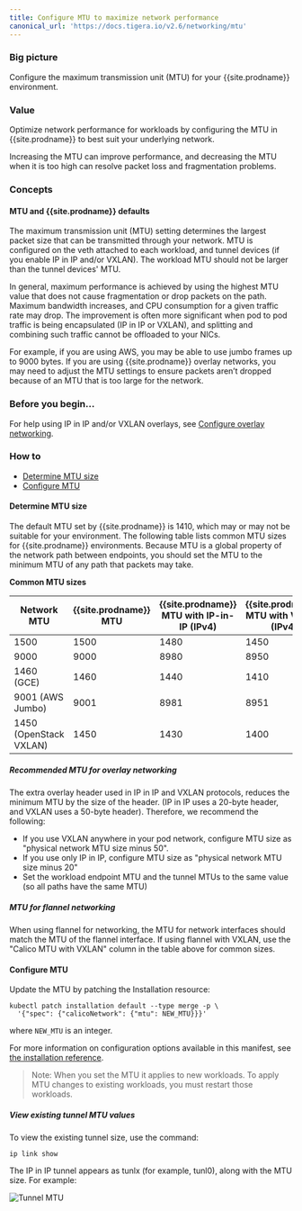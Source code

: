 ```yaml
---
title: Configure MTU to maximize network performance
canonical_url: 'https://docs.tigera.io/v2.6/networking/mtu'
---
```


### Big picture

Configure the maximum transmission unit (MTU) for your {{site.prodname}} environment.

### Value

Optimize network performance for workloads by configuring the MTU in {{site.prodname}} to best suit your underlying network.

Increasing the MTU can improve performance, and decreasing the MTU when it is too high can resolve packet loss and fragmentation problems.

### Concepts

#### MTU and {{site.prodname}} defaults

The maximum transmission unit (MTU) setting determines the largest packet size that can be transmitted through your network.
MTU is configured on the veth attached to each workload, and tunnel devices (if you enable IP in IP and/or VXLAN).
The workload MTU should not be larger than the tunnel devices' MTU.

In general, maximum performance is achieved by using the highest MTU value that does not cause fragmentation or drop packets on the path.
Maximum bandwidth increases, and CPU consumption for a given traffic rate may drop.
The improvement is often more significant when pod to pod traffic is being encapsulated (IP in IP or VXLAN), and splitting and combining such traffic cannot be offloaded to your NICs.

For example, if you are using AWS, you may be able to use jumbo frames up to 9000 bytes.
If you are using {{site.prodname}} overlay networks, you may need to adjust the MTU settings to ensure packets aren’t dropped because of an MTU that is too large for the network.

### Before you begin...

For help using IP in IP and/or VXLAN overlays, see [Configure overlay networking]({{site.baseurl}}/{{page.version}}/networking/vxlan-ipip).

### How to

- [Determine MTU size](#determine-mtu-size)
- [Configure MTU](#configure-mtu)

#### Determine MTU size

The default MTU set by {{site.prodname}} is 1410, which may or may not be suitable for your environment.
The following table lists common MTU sizes for {{site.prodname}} environments.
Because MTU is a global property of the network path between endpoints, you should set the MTU to the minimum MTU of any path that packets may take.

**Common MTU sizes**

| Network MTU            | {{site.prodname}} MTU | {{site.prodname}} MTU with IP-in-IP (IPv4) | {{site.prodname}} MTU with VXLAN (IPv4) |
| ---------------------- | --------------------- | ------------------------------------------ | --------------------------------------- |
| 1500                   | 1500                  | 1480                                       | 1450                                    |
| 9000                   | 9000                  | 8980                                       | 8950                                    |
| 1460 (GCE)             | 1460                  | 1440                                       | 1410                                    |
| 9001 (AWS Jumbo)       | 9001                  | 8981                                       | 8951                                    |
| 1450 (OpenStack VXLAN) | 1450                  | 1430                                       | 1400                                    |

##### Recommended MTU for overlay networking

The extra overlay header used in IP in IP and VXLAN protocols, reduces the minimum MTU by the size of the header. (IP in IP uses a 20-byte header, and VXLAN uses a 50-byte header).
Therefore, we recommend the following:

- If you use VXLAN anywhere in your pod network, configure MTU size as "physical network MTU size minus 50".
- If you use only IP in IP, configure MTU size as "physical network MTU size minus 20"
- Set the workload endpoint MTU and the tunnel MTUs to the same value (so all paths have the same MTU)

##### MTU for flannel networking

When using flannel for networking, the MTU for network interfaces should match the MTU of the flannel interface.
If using flannel with VXLAN, use the "Calico MTU with VXLAN" column in the table above for common sizes.

#### Configure MTU

Update the MTU by patching the Installation resource:

```
kubectl patch installation default --type merge -p \
  '{"spec": {"calicoNetwork": {"mtu": NEW_MTU}}}'
```

where `NEW_MTU` is an integer.

For more information on configuration options available in this manifest, see [the installation reference](/{{page.version}}/reference/installation/api).

> Note: When you set the MTU it applies to new workloads. To apply MTU changes to existing workloads, you must restart those workloads.

##### View existing tunnel MTU values

To view the existing tunnel size, use the command:

`ip link show`

The IP in IP tunnel appears as tunlx (for example, tunl0), along with the MTU size. For example:

![Tunnel MTU]({{site.baseurl}}/images/tunnel.png)

